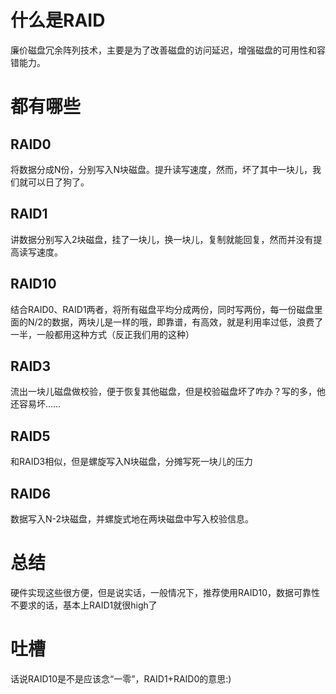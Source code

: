 # 什么是RAID

廉价磁盘冗余阵列技术，主要是为了改善磁盘的访问延迟，增强磁盘的可用性和容错能力。

# 都有哪些

## RAID0

将数据分成N份，分别写入N块磁盘。提升读写速度，然而，坏了其中一块儿，我们就可以日了狗了。

## RAID1

讲数据分别写入2块磁盘，挂了一块儿，换一块儿，复制就能回复，然而并没有提高读写速度。

## RAID10

结合RAID0、RAID1两者，将所有磁盘平均分成两份，同时写两份，每一份磁盘里面的N/2的数据，两块儿是一样的哦，即靠谱，有高效，就是利用率过低，浪费了一半，一般都用这种方式（反正我们用的这种）

## RAID3

流出一块儿磁盘做校验，便于恢复其他磁盘，但是校验磁盘坏了咋办？写的多，他还容易坏……

## RAID5

和RAID3相似，但是螺旋写入N块磁盘，分摊写死一块儿的压力

## RAID6

数据写入N-2块磁盘，并螺旋式地在两块磁盘中写入校验信息。

# 总结

硬件实现这些很方便，但是说实话，一般情况下，推荐使用RAID10，数据可靠性不要求的话，基本上RAID1就很high了

# 吐槽
话说RAID10是不是应该念“一零”，RAID1+RAID0的意思:)
